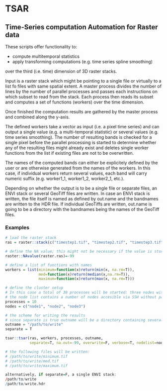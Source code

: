 # TSAR
## Time-Series computation Automation for Raster data
These scripts offer functionality to:
* compute multitemporal statistics
* apply transforming computations (e.g. time series spline smoothing)

over the third (i.e. time) dimension of 3D raster stacks.

Input is a raster stack which might be pointing to a single file or virtually to a list fo files with same spatial extent.
A master process divides the number of lines by the number of parallel processes and passes each instructions on which subset to read from the stack. Each process then reads its subset and computes a set of functions (workers) over the time dimension.

Once finished the computation results are gathered by the master process and combined along the y-axis.

The defined workers take a vector as input (i.e. a pixel time series) and can output a single value (e.g. a multi-temporal statistic) or several values (e.g. time series smoothing).
The number of resulting bands is checked for a single pixel before the parallel processing is started to determine whether any of the resulting files might already exist and deletes single worker functions from the list if existing files are not to be overwritten.

The names of the computed bands can either be explicitely defined by the user or are otherwise generated from the names of the workers.
In this case, if individual workers return several values, each band will carry numeric suffix (e.g. worker1_1, worker1_2, worker2_1, etc.).

Depending on whether the output is to be a single file or separate files, an ENVI stack or several GeoTiff files are written.
In case an ENVI stack is written, the file itself is named as defined by out.name and the bandnames are written to the HDR file.
If individual GeoTiffs are written, out.name is going to be a directory with the bandnames being the names of the GeoTiff files.

### Examples

```R
# load the raster stack
ras = raster::stack(c("timestep1.tif", "timestep2.tif", "timestep3.tif"))

# define the NA value; this might not be necessary if the value is stored in the files
raster::NAvalue(raster.ras)=-99

# define a list of functions with names
workers = list(minimum=function(x)return(min(x, na.rm=T)),
               med=function(x)return(median(x,na.rm=T)),
               maximum=function(x)return(max(x, na.rm=T)))

# define the cluster setup
# In this case a total of 30 processes will be started: three nodes with 10 processes each
# the node list contains a number of nodes accesible via SSH without password
processes = 10
nodes = c("node1", "node2", "node3")

# the scheme for writing the results
# since separate is true outname will be a directory containing several GeoTiff files
outname = "/path/to/write"
separate = T

tsar::tsar(ras, workers, processes, outname, 
           separate=T, na.out=-99, overwrite=F, verbose=T, nodelist=nodes)

# the following files will be written:
# /path/to/write/minimum.tif
# /path/to/write/med.tif
# /path/to/write/maximum.tif

alternatively, if separate=F, a single ENVI stack:
/path/to/write
/path/to/write.hdr
```
